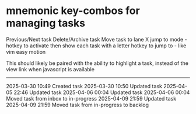 mnemonic key-combos for managing tasks
===

Previous/Next task
Delete/Archive task
Move task to lane X
jump to mode - hotkey to activate then show each task with a letter hotkey to jump to - like vim easy motion

This should likely be paired with the ability to highlight a task, instead of the view link when javascript is available

---

2025-03-30 10:49	Created task
2025-03-30 10:50	Updated task
2025-04-05 22:46	Updated task
2025-04-06 00:04	Updated task
2025-04-06 00:04	Moved task from inbox to in-progress
2025-04-09 21:59	Updated task
2025-04-09 21:59	Moved task from in-progress to backlog